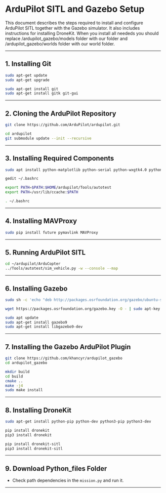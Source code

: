 # ArduPilot SITL and Gazebo Setup

This document describes the steps required to install and configure ArduPilot SITL together with the Gazebo simulator. It also includes instructions for installing DroneKit. When you install all neededs you should replace /ardupilot_gazebo/models folder with our folder and /ardupilot_gazebo/worlds folder with our world folder.

---

## 1. Installing Git


```bash
sudo apt-get update
sudo apt-get upgrade

sudo apt-get install git
sudo apt-get install gitk git-gui
```

---

## 2. Cloning the ArduPilot Repository

```bash 
git clone https://github.com/ArduPilot/ardupilot.git

cd ardupilot
git submodule update --init --recursive
```

---

## 3. Installing Required Components
```bash 
sudo apt install python-matplotlib python-serial python-wxgtk4.0 python-wxtools python-lxml python-scipy python-opencv ccache gawk python-pip python-pexpect

gedit ~/.bashrc

export PATH=$PATH:$HOME/ardupilot/Tools/autotest
export PATH=/usr/lib/ccache:$PATH

. ~/.bashrc
```

---

## 4. Installing MAVProxy

```bash 
sudo pip install future pymavlink MAVProxy

```
---

## 5. Running ArduPilot SITL


```bash 
cd ~/ardupilot/ArduCopter
../Tools/autotest/sim_vehicle.py -w --console --map


```
---

## 6. Installing Gazebo
```bash 
sudo sh -c 'echo "deb http://packages.osrfoundation.org/gazebo/ubuntu-stable `lsb_release -cs` main" > /etc/apt/sources.list.d/gazebo-stable.list'

wget https://packages.osrfoundation.org/gazebo.key -O - | sudo apt-key add -

sudo apt update
sudo apt-get install gazebo9
sudo apt-get install libgazebo9-dev

```
---

## 7. Installing the Gazebo ArduPilot Plugin

```bash 
git clone https://github.com/khancyr/ardupilot_gazebo
cd ardupilot_gazebo

mkdir build
cd build
cmake ..
make -j4
sudo make install
```

---

## 8. Installing DroneKit


```bash 
sudo apt-get install python-pip python-dev python3-pip python3-dev

pip install dronekit
pip3 install dronekit

pip install dronekit-sitl
pip3 install dronekit-sitl

```
---

## 9. Download Python_files Folder 

- Check path dependencies in the `mission.py` and run it.
---
